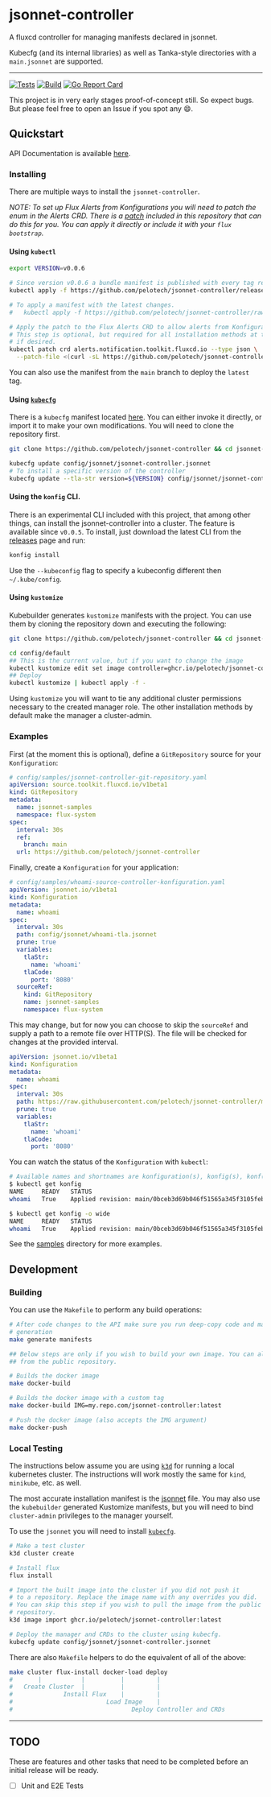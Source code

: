 # jsonnet-controller

A fluxcd controller for managing manifests declared in jsonnet.

Kubecfg (and its internal libraries) as well as Tanka-style directories with a `main.jsonnet` are supported.

---

[![Tests](https://github.com/pelotech/jsonnet-controller/actions/workflows/unit-tests.yaml/badge.svg)](https://github.com/pelotech/jsonnet-controller/actions/workflows/unit_tests.yaml)
[![Build](https://github.com/pelotech/jsonnet-controller/actions/workflows/controller-images.yaml/badge.svg)](https://github.com/pelotech/jsonnet-controller/actions/workflows/build_images.yaml)
[![Go Report Card](https://goreportcard.com/badge/github.com/pelotech/jsonnet-controller)](https://goreportcard.com/report/github.com/pelotech/jsonnet-controller)

This project is in very early stages proof-of-concept still. So expect bugs. But please feel free to open an Issue if you spot any :smile:.

## Quickstart

API Documentation is available [here](doc/konfigurations.md#konfigurationspec).

### Installing

There are multiple ways to install the `jsonnet-controller`.

_NOTE: To set up Flux Alerts from Konfigurations you will need to patch the enum in the Alerts CRD.
There is a [patch](config/notification-alerts-patch.json) included in this repository that can do this for you. You can apply it directly or include it with your `flux bootstrap`._

#### Using `kubectl`

```bash
export VERSION=v0.0.6

# Since version v0.0.6 a bundle manifest is published with every tag release.
kubectl apply -f https://github.com/pelotech/jsonnet-controller/releases/download/${VERSION}/jsonnet-controller.yaml

# To apply a manifest with the latest changes.
#   kubectl apply -f https://github.com/pelotech/jsonnet-controller/raw/main/pkg/cmd/manifest.yaml

# Apply the patch to the Flux Alerts CRD to allow alerts from Konfigurations.
# This step is optional, but required for all installation methods at the moment
# if desired.
kubectl patch crd alerts.notification.toolkit.fluxcd.io --type json \
  --patch-file <(curl -sL https://github.com/pelotech/jsonnet-controller/raw/main/config/notification-alerts-patch.json)
```

You can also use the manifest from the `main` branch to deploy the `latest` tag.

#### Using [`kubecfg`](https://github.com/bitnami/kubecfg/releases)

There is a `kubecfg` manifest located [here](config/jsonnet/jsonnet-controller.jsonnet). You can either invoke it directly, or import it to make your own modifications. You will need to clone the repository first.

```bash
git clone https://github.com/pelotech/jsonnet-controller && cd jsonnet-controller

kubecfg update config/jsonnet/jsonnet-controller.jsonnet
# To install a specific version of the controller
kubecfg update --tla-str version=${VERSION} config/jsonnet/jsonnet-controller.jsonnet
```

#### Using the `konfig` CLI.

There is an experimental CLI included with this project, that among other things, can install the jsonnet-controller into a cluster. The feature is available since `v0.0.5`.
To install, just download the latest CLI from the [releases](https://github.com/pelotech/jsonnet-controller/releases) page and run:

```bash
konfig install
```

Use the `--kubeconfig` flag to specify a kubeconfig different then `~/.kube/config`.

#### Using `kustomize`

Kubebuilder generates `kustomize` manifests with the project. You can use them by cloning the repository down and executing the following:

```bash
git clone https://github.com/pelotech/jsonnet-controller && cd jsonnet-controller

cd config/default
## This is the current value, but if you want to change the image
kubectl kustomize edit set image controller=ghcr.io/pelotech/jsonnet-controller:latest
## Deploy
kubectl kustomize | kubectl apply -f -
```

Using `kustomize` you will want to tie any additional cluster permissions necessary to the created manager role.
The other installation methods by default make the manager a cluster-admin.

### Examples

First (at the moment this is optional), define a `GitRepository` source for your `Konfiguration`:

```yaml
# config/samples/jsonnet-controller-git-repository.yaml
apiVersion: source.toolkit.fluxcd.io/v1beta1
kind: GitRepository
metadata:
  name: jsonnet-samples
  namespace: flux-system
spec:
  interval: 30s
  ref:
    branch: main
  url: https://github.com/pelotech/jsonnet-controller
```

Finally, create a `Konfiguration` for your application:

```yaml
# config/samples/whoami-source-controller-konfiguration.yaml
apiVersion: jsonnet.io/v1beta1
kind: Konfiguration
metadata:
  name: whoami
spec:
  interval: 30s
  path: config/jsonnet/whoami-tla.jsonnet
  prune: true
  variables:
    tlaStr:
      name: 'whoami'
    tlaCode:
      port: '8080'
  sourceRef:
    kind: GitRepository
    name: jsonnet-samples
    namespace: flux-system
```

This may change, but for now you can choose to skip the `sourceRef` and supply a path to a remote file over HTTP(S).
The file will be checked for changes at the provided interval.

```yaml
apiVersion: jsonnet.io/v1beta1
kind: Konfiguration
metadata:
  name: whoami
spec:
  interval: 30s
  path: https://raw.githubusercontent.com/pelotech/jsonnet-controller/main/config/jsonnet/whoami-tla.jsonnet
  prune: true
  variables:
    tlaStr:
      name: 'whoami'
    tlaCode:
      port: '8080'
```

You can watch the status of the `Konfiguration` with `kubectl`:

```bash
# Available names and shortnames are konfiguration(s), konfig(s), konf(s)
$ kubectl get konfig
NAME     READY   STATUS                                                            AGE
whoami   True    Applied revision: main/0bceb3d69b046f51565a345f3105febbd7be62bd   1m32s

$ kubectl get konfig -o wide
NAME     READY   STATUS                                                            AGE    CURRENTREVISION                                 LASTATTEMPTEDREVISION
whoami   True    Applied revision: main/0bceb3d69b046f51565a345f3105febbd7be62bd   1m38s   main/0bceb3d69b046f51565a345f3105febbd7be62bd   main/0bceb3d69b046f51565a345f3105febbd7be62bd
```

See the [samples](config/samples) directory for more examples.

## Development

### Building

You can use the `Makefile` to perform any build operations:

```bash
# After code changes to the API make sure you run deep-copy code and manifest
# generation
make generate manifests

## Below steps are only if you wish to build your own image. You can also download
## from the public repository.

# Builds the docker image
make docker-build

# Builds the docker image with a custom tag
make docker-build IMG=my.repo.com/jsonnet-controller:latest

# Push the docker image (also accepts the IMG argument)
make docker-push
```

### Local Testing

The instructions below assume you are using [`k3d`](https://k3d.io) for running a local kubernetes cluster. The instructions will work mostly the same for `kind`, `minikube`, etc. as well.

The most accurate installation manifest is the [jsonnet](config/jsonnet/jsonnet-controller.jsonnet) file. 
You may also use the `kubebuilder` generated Kustomize manifests, but you will need to bind `cluster-admin` privileges to the manager yourself.

To use the `jsonnet` you will need to install [`kubecfg`](https://github.com/bitnami/kubecfg/releases).

```bash
# Make a test cluster
k3d cluster create

# Install flux
flux install

# Import the built image into the cluster if you did not push it
# to a repository. Replace the image name with any overrides you did.
# You can skip this step if you wish to pull the image from the public
# repository.
k3d image import ghcr.io/pelotech/jsonnet-controller:latest

# Deploy the manager and CRDs to the cluster using kubecfg.
kubecfg update config/jsonnet/jsonnet-controller.jsonnet
```

There are also `Makefile` helpers to do the equivalent of all of the above:

```bash
make cluster flux-install docker-load deploy
#       |           |          |         |
#   Create Cluster  |          |         |
#              Install Flux    |         |
#                          Load Image    |
#                                 Deploy Controller and CRDs
```

---

## TODO

These are features and other tasks that need to be completed before an initial release will be ready.

- [ ] Unit and E2E Tests
